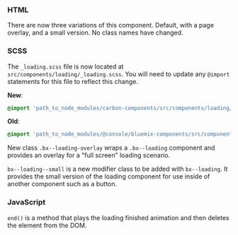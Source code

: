 ### HTML

There are now three variations of this component. Default, with a page overlay, and a small version.
No class names have changed.

### SCSS

The `_loading.scss` file is now located at `src/components/loading/_loading.scss`. You will need to update any `@import` statements for this file to reflect this change.

**New**: 
```scss
@import 'path_to_node_modules/carbon-components/src/components/loading/loading';
```

**Old**: 
```scss
@import 'path_to_node_modules/@console/bluemix-components/src/components/loading/loading';
```

New class `.bx--loading-overlay` wraps a `.bx--loading` component and provides an overlay for a "full screen" loading scenario.

`bx--loading--small` is a new modifier class to be added with `bx--loading`. It provides the small version of the loading component for use inside of another component such as a button.


### JavaScript

`end()` is a method that plays the loading finished animation and then deletes the element from the DOM.
